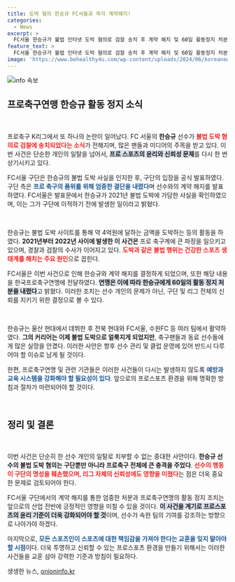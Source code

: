 ```yaml
---
title: 도박 혐의 한승규 FC서울과 즉각 계약해지!
categories:
  - News
excerpt: >
  FC서울 한승규가 불법 인터넷 도박 혐의로 검찰 송치 후 계약 해지 및 60일 활동정지 처분을 받았다. 프로축구계의 충격 파장을 예고하는 이 사건, 자세한 내용이 궁금하다면 클릭!
feature_text: >
  FC서울 한승규가 불법 인터넷 도박 혐의로 검찰 송치 후 계약 해지 및 60일 활동정지 처분을 받았다. 프로축구계의 충격 파장을 예고하는 이 사건, 자세한 내용이 궁금하다면 클릭!
image: 'https://www.behealthy4u.com/wp-content/uploads/2024/06/koreanews.jpg'
---
```


<p><img src="https://www.behealthy4u.com/wp-content/uploads/2024/06/koreanews.jpg" alt="info 속보" /></p>

<h2 data-ke-size="size26">프로축구연맹 한승규 활동 정지 소식</h2>

<p data-ke-size="size16">&nbsp;</p>

<p>프로축구 K리그에서 또 하나의 논란이 일어났다. FC 서울의 <b>한승규</b> 선수가 <b><span style="color: #ee2323;">불법 도박 혐의로 검찰에 송치되었다는 소식</span></b>가 전해지며, 많은 팬들과 미디어의 주목을 받고 있다. 이번 사건은 단순한 개인의 일탈을 넘어서, <b><span style="background-color: #21538527;">프로 스포츠의 윤리와 신뢰성 문제</span></b>를 다시 한 번 상기시키고 있다.</p>

<p>FC서울 구단은 한승규의 불법 도박 사실을 인지한 후, 구단의 입장을 공식 발표하였다. 구단 측은 <b><span style="color: #1a5490;">프로 축구의 품위를 위해 엄중한 결단을 내렸다</span></b>며 선수와의 계약 해지를 발표하였다. FC서울은 발표문에서 한승규가 2021년 불법 도박에 가담한 사실을 확인하였으며, 이는 그가 구단에 이적하기 전에 발생한 일이라고 밝혔다.</p>

<p data-ke-size="size16">&nbsp;</p>

<p>한승규는 불법 도박 사이트를 통해 약 4억원에 달하는 금액을 도박하는 등의 활동을 하였다. <b>2021년부터 2022년 사이에 발생한 이 사건은</b> 프로 축구계에 큰 파장을 일으키고 있으며, 경찰과 검찰의 수사가 이어지고 있다. <b><span style="color: #ee2323;">도박과 같은 불법 행위는 건강한 스포츠 생태계를 해치는 주요 원인</span></b>으로 꼽힌다.</p>

<p>FC서울은 이번 사건으로 인해 한승규와 계약 해지를 결정하게 되었으며, 또한 해당 내용을 한국프로축구연맹에 전달하였다. <b><span style="background-color: #21538527;">연맹은 이에 따라 한승규에게 60일의 활동 정지 처분을 내렸다</span></b>고 밝혔다. 이러한 조치는 선수 개인의 문제가 아닌, 구단 및 리그 전체의 신뢰를 지키기 위한 결정으로 볼 수 있다.</p>

<p data-ke-size="size16">&nbsp;</p>

<p>한승규는 울산 현대에서 데뷔한 후 전북 현대와 FC서울, 수원FC 등 여러 팀에서 활약하였다. <b>그의 커리어는 이제 불법 도박으로 얼룩지게 되었지만</b>, 축구팬들과 동료 선수들에게 많은 실망을 안겼다. 이러한 사안은 향후 선수 관리 및 클럽 운영에 있어 반드시 다루어야 할 이슈로 남게 될 것이다.</p>

<p>한편, 프로축구연맹 및 관련 기관들은 이러한 사건들이 다시는 발생하지 않도록 <b><span style="color: #1a5490;">예방과 교육 시스템을 강화해야 할 필요성이 있다</span></b>. 앞으로의 프로스포츠 환경을 위해 명확한 방침과 절차가 마련되어야 할 것이다.</p>

<p data-ke-size="size16">&nbsp;</p>

<h2 data-ke-size="size26">정리 및 결론</h2>

<p data-ke-size="size16">&nbsp;</p>

<p>이번 사건은 단순히 한 선수 개인의 일탈로 치부할 수 없는 중대한 사안이다. <b>한승규 선수의 불법 도박 혐의는 구단뿐만 아니라 프로축구 전체에 큰 충격을 주었다</b>. <b><span style="color: #ee2323;">선수의 행동이 구단의 명성을 훼손했으며, 리그 자체의 신뢰성에도 영향을 미쳤다</span></b>는 점은 더욱 중요한 문제로 검토되어야 한다.</p>

<p>FC서울 구단에서의 계약 해지를 통한 엄중한 처분과 프로축구연맹의 활동 정지 조치는 앞으로의 산업 전반에 긍정적인 영향을 미칠 수 있을 것이다. <b><span style="background-color: #21538527;">이 사건을 계기로 프로스포츠의 윤리 기준이 더욱 강화되어야 할 것</span></b>이며, 선수가 속한 팀의 기여를 강조하는 방향으로 나아가야 하겠다.</p>

<p>마지막으로, <b><span style="color: #1a5490;">모든 스포츠인이 스포츠에 대한 책임감을 가져야 한다는 교훈을 잊지 말아야 할 시점</span></b>이다. 더욱 투명하고 신뢰할 수 있는 프로스포츠 환경을 만들기 위해서는 이러한 사건들을 교훈 삼아 강력한 기준과 방침이 필요하다.</p>
생생한 뉴스, <a href="https://onioninfo.kr" rel="dofollow">onioninfo.kr</a>


